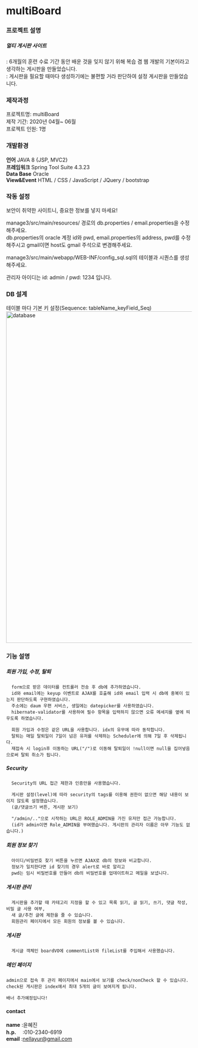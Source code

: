 # multiBoard

### 프로젝트 설명
##### 멀티 게시판 사이트  
  : 6개월의 훈련 수료 기간 동안 배운 것을 잊지 않기 위해 복습 겸 웹 개발의 기본이라고 생각하는 게시판을 만들었습니다.  
  : 게시판을 필요할 때마다 생성하기에는 불편할 거라 판단하여 설정 게시판을 만들었습니다.
  
### 제작과정
프로젝트명: multiBoard  
제작 기간: 2020년 04월~ 06월  
프로젝트 인원: 1명

### 개발환경
__언어__ JAVA 8 {JSP, MVC2}  
__프레임워크__ Spring Tool Suite 4.3.23  
__Data Base__ Oracle  
__View&Event__ HTML / CSS / JavaScript / JQuery / bootstrap

### 작동 설정
보안이 취약한 사이트니, 중요한 정보를 넣지 마세요! 
 
manage3/src/main/resources/ 경로의 db.properties / email.properties을 수정해주세요.  
  db.properties의 oracle 계정 id와 pwd, email.properties의 address, pwd를 수정해주시고 gmail이면 host도 gmail 주석으로 변경해주세요.  
  
manage3/src/main/webapp/WEB-INF/config_sql.sql의 테이블과 시퀀스를 생성해주세요.  

관리자 아이디는 id: admin / pwd: 1234 입니다.

### DB 설계
테이블 마다 기본 키 설정(Sequence: tableName_keyField_Seq)  
<img width="900" alt="database" src="https://user-images.githubusercontent.com/59866253/83727638-59276480-a680-11ea-8a77-a79c8998c841.png">


### 기능 설명
    
##### 회원 가입, 수정, 탈퇴
      form으로 받은 데이터를 컨트롤러 전송 후 db에 추가하였습니다.
      id와 email에는 keyup 이벤트로 AJAX를 호출해 id와 email 입력 시 db에 중복이 있는지 판단하도록 구현하였습니다.
      주소에는 daum 우편 서비스, 생일에는 datepicker를 사용하였습니다.
      hibernate-validator를 사용하여 필수 항목을 입력하지 않으면 오류 메세지를 옆에 띄우도록 하였습니다.
      
      회원 가입과 수정은 같은 URL을 사용합니다. idx의 유무에 따라 동작합니다.
      탈퇴는 매일 탈퇴일이 7일이 넘은 유저를 삭제하는 Scheduler에 의해 7일 후 삭제됩니다.
      재접속 시 login후 이동하는 URL("/")로 이동해 탈퇴일이 !null이면 null을 집어넣음으로써 탈퇴 취소가 됩니다.
##### Security
      Security의 URL 접근 제한과 인증만을 사용했습니다. 
      
      게시판 설정(level)에 따라 security의 tags를 이용해 권한이 없으면 해당 내용이 보이지 않도록 설정했습니다.
      (글/댓글쓰기 버튼, 게시판 보기)
      
      "/admin/.."으로 시작하는 URL은 ROLE_ADMIN을 가진 유저만 접근 가능합니다.
      (id가 admin이면 Role_ADMIN을 부여했습니다. 게시판의 관리자 이름은 아무 기능도 없습니다.)
##### 회원 정보 찾기
      아이디/비밀번호 찾기 버튼을 누르면 AJAX로 db의 정보와 비교합니다.
      정보가 일치한다면 id 찾기의 경우 alert로 바로 알리고 
      pwd는 임시 비밀번호를 만들어 db의 비밀번호를 업데이트하고 메일을 보냅니다.
##### 게시판 관리
      게시판을 추가할 때 카테고리 지정을 할 수 있고 목록 읽기, 글 읽기, 쓰기, 댓글 작성, 비밀 글 사용 여부, 
      새 글/추천 글에 제한을 줄 수 있습니다.
      회원관리 페이지에서 모든 회원의 정보를 볼 수 있습니다.
##### 게시판
      게시글 객체인 boardVO에 commentList와 fileList를 주입해서 사용했습니다.

##### 메인 페이지
	admin으로 접속 후 관리 페이지에서 main에서 보기를 check/nonCheck 할 수 있습니다.
	check된 게시판은 index에서 최대 5개의 글이 보여지게 됩니다.
	
	배너 추가예정입니다!

#### contact
 __name__ :윤혜진  
 __h.p.__ 　:010-2340-6919  
 __email__ :nellayur@gmail.com  